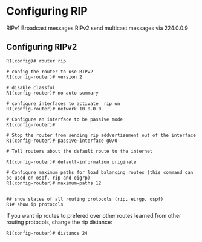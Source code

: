 # Configuring RIP
RIPv1 Broadcast messages
RIPv2 send multicast messages via 224.0.0.9


## Configuring RIPv2
```
R1(config)# router rip

# config the router to use RIPv2
R1(config-router)# version 2 

# disable classful
R1(config-router)# no auto summary

# configure interfaces to activate  rip on
R1(config-router)# network 10.0.0.0

# Configure an interface to be passive mode
R1(config-router)#

# Stop the router from sending rip addvertisement out of the interface
R1(config-router)# passive-interface g0/0

# Tell routers about the default route to the internet

R1(config-router)# default-information originate 

# Configure maximum paths for load balancing routes (this command can be used on ospf, rip and eigrp)
R1(config-router)# maximum-paths 12


## show states of all routing protocols (rip, eirgp, ospf)
R1# show ip protocols
```

If you want rip routes to prefered over other routes learned from other routing protocols, change the rip distance:
```
R1(config-router)# distance 24
```